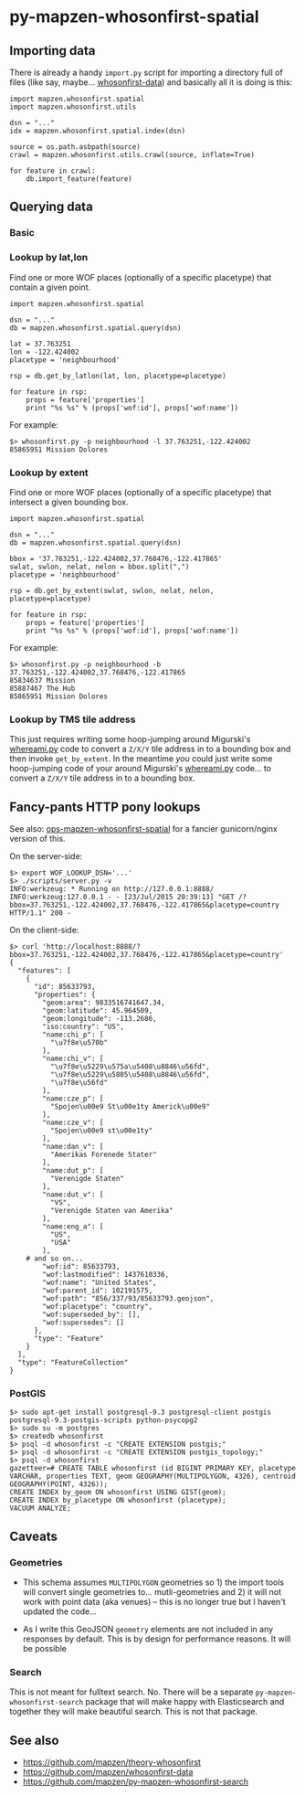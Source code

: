 # py-mapzen-whosonfirst-spatial

## Importing data

There is already a handy `import.py` script for importing a directory full of files (like say, maybe... [whosonfirst-data](https://github.com/mapzen/whosonfirst-data)) and basically all it is doing is this:

```
import mapzen.whosonfirst.spatial
import mapzen.whosonfirst.utils

dsn = "..."
idx = mapzen.whosonfirst.spatial.index(dsn)

source = os.path.asbpath(source)
crawl = mapzen.whosonfirst.utils.crawl(source, inflate=True)

for feature in crawl:
	db.import_feature(feature)
```

## Querying data

### Basic

### Lookup by lat,lon

Find one or more WOF places (optionally of a specific placetype) that contain a given point.

```
import mapzen.whosonfirst.spatial

dsn = "..."
db = mapzen.whosonfirst.spatial.query(dsn)

lat = 37.763251
lon = -122.424002
placetype = 'neighbourhood'

rsp = db.get_by_latlon(lat, lon, placetype=placetype)

for feature in rsp:
	props = feature['properties']
	print "%s %s" % (props['wof:id'], props['wof:name'])
```

For example:

```
$> whosonfirst.py -p neighbourhood -l 37.763251,-122.424002
85865951 Mission Dolores
```

### Lookup by extent

Find one or more WOF places (optionally of a specific placetype) that intersect a given bounding box.

```
import mapzen.whosonfirst.spatial

dsn = "..."
db = mapzen.whosonfirst.spatial.query(dsn)

bbox = '37.763251,-122.424002,37.768476,-122.417865'
swlat, swlon, nelat, nelon = bbox.split(",")
placetype = 'neighbourhood'

rsp = db.get_by_extent(swlat, swlon, nelat, nelon, placetype=placetype)

for feature in rsp:
	props = feature['properties']
	print "%s %s" % (props['wof:id'], props['wof:name'])
```

For example:

```
$> whosonfirst.py -p neighbourhood -b 37.763251,-122.424002,37.768476,-122.417865
85834637 Mission
85887467 The Hub
85865951 Mission Dolores
```

### Lookup by TMS tile address

This just requires writing some hoop-jumping around Migurski's [whereami.py](https://github.com/migurski/whereami) code to convert a `Z/X/Y` tile address in to a bounding box and then invoke `get_by_extent`. In the meantime _you_ could just write some hoop-jumping code of your around Migurski's [whereami.py](https://github.com/migurski/whereami) code... to convert a `Z/X/Y` tile address in to a bounding box.

## Fancy-pants HTTP pony lookups

See also: [ops-mapzen-whosonfirst-spatial](https://github.com/mapzen/ops-mapzen-whosonfirst-spatial) for a fancier gunicorn/nginx version of this.

On the server-side:

```
$> export WOF_LOOKUP_DSN='...'
$> ./scripts/server.py -v 
INFO:werkzeug: * Running on http://127.0.0.1:8888/
INFO:werkzeug:127.0.0.1 - - [23/Jul/2015 20:39:13] "GET /?bbox=37.763251,-122.424002,37.768476,-122.417865&placetype=country HTTP/1.1" 200 -
```

On the client-side:

```
$> curl 'http://localhost:8888/?bbox=37.763251,-122.424002,37.768476,-122.417865&placetype=country'
{
  "features": [
    {
      "id": 85633793, 
      "properties": {
        "geom:area": 9833516741647.34, 
        "geom:latitude": 45.964509, 
        "geom:longitude": -113.2686, 
        "iso:country": "US", 
        "name:chi_p": [
          "\u7f8e\u570b"
        ], 
        "name:chi_v": [
          "\u7f8e\u5229\u575a\u5408\u8846\u56fd", 
          "\u7f8e\u5229\u5805\u5408\u8846\u56fd", 
          "\u7f8e\u56fd"
        ], 
        "name:cze_p": [
          "Spojen\u00e9 St\u00e1ty Americk\u00e9"
        ], 
        "name:cze_v": [
          "Spojen\u00e9 st\u00e1ty"
        ], 
        "name:dan_v": [
          "Amerikas Forenede Stater"
        ], 
        "name:dut_p": [
          "Verenigde Staten"
        ], 
        "name:dut_v": [
          "VS", 
          "Verenigde Staten van Amerika"
        ], 
        "name:eng_a": [
          "US", 
          "USA"
        ], 
	# and so on...
        "wof:id": 85633793, 
        "wof:lastmodified": 1437610336, 
        "wof:name": "United States", 
        "wof:parent_id": 102191575, 
        "wof:path": "856/337/93/85633793.geojson", 
        "wof:placetype": "country", 
        "wof:superseded_by": [], 
        "wof:supersedes": []
      }, 
      "type": "Feature"
    }
  ], 
  "type": "FeatureCollection"
}
```

### PostGIS

```
$> sudo apt-get install postgresql-9.3 postgresql-client postgis postgresql-9.3-postgis-scripts python-psycopg2
$> sudo su -m postgres
$> createdb whosonfirst
$> psql -d whosonfirst -c "CREATE EXTENSION postgis;"
$> psql -d whosonfirst -c "CREATE EXTENSION postgis_topology;"
$> psql -d whosonfirst
gazetteer=# CREATE TABLE whosonfirst (id BIGINT PRIMARY KEY, placetype VARCHAR, properties TEXT, geom GEOGRAPHY(MULTIPOLYGON, 4326), centroid GEOGRAPHY(POINT, 4326));
CREATE INDEX by_geom ON whosonfirst USING GIST(geom);
CREATE INDEX by_placetype ON whosonfirst (placetype);
VACUUM ANALYZE;
```

## Caveats

### Geometries

* This schema assumes `MULTIPOLYGON` geometries so 1) the import tools will convert single geometries to... mutli-geometries and 2) it will not work with point data (aka venues) – this is no longer true but I haven't updated the code...

* As I write this GeoJSON `geometry` elements are not included in any responses by default. This is by design for performance reasons. It will be possible 

### Search 

This is not meant for fulltext search. No. There will be a separate `py-mapzen-whosonfirst-search` package that will make happy with Elasticsearch and together they will make beautiful search. This is not that package.

## See also

* https://github.com/mapzen/theory-whosonfirst
* https://github.com/mapzen/whosonfirst-data
* https://github.com/mapzen/py-mapzen-whosonfirst-search
